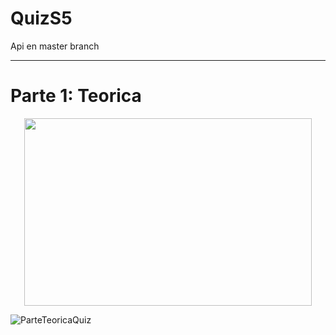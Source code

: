 # QuizS5
Api en master branch
***
<h1>Parte 1: Teorica</h1>
<p align="center">
  <img width="460" height="300" src="[http://www.fillmurray.com/460/300](https://user-images.githubusercontent.com/112618198/200992609-7f4afe40-934e-46fd-bd2f-d0df4f6a855d.png)">
</p>

![ParteTeoricaQuiz](https://user-images.githubusercontent.com/112618198/200992609-7f4afe40-934e-46fd-bd2f-d0df4f6a855d.png)
